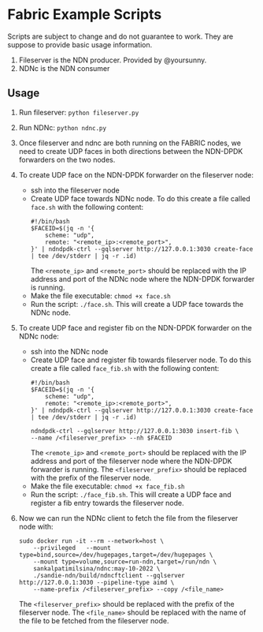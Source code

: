 # Fabric Example Scripts

Scripts are subject to change and do not guarantee to work.
They are suppose to provide basic usage information.

1. Fileserver is the NDN producer. Provided by @yoursunny.
2. NDNc is the NDN consumer


## Usage
1. Run fileserver: `python fileserver.py`

2. Run NDNc: `python ndnc.py`

3. Once fileserver and ndnc are both running on the FABRIC nodes, we need to create UDP faces in both directions between the NDN-DPDK forwarders on the two nodes.

4. To create UDP face on the NDN-DPDK forwarder on the fileserver node:
    -  ssh into the fileserver node
    - Create UDP face towards NDNc node. To do this create a file called `face.sh` with the following content:
        ```
        #!/bin/bash
        $FACEID=$(jq -n '{
            scheme: "udp",
            remote: "<remote_ip>:<remote_port>",
        }' | ndndpdk-ctrl --gqlserver http://127.0.0.1:3030 create-face | tee /dev/stderr | jq -r .id)
        ```
        The `<remote_ip>` and `<remote_port>` should be replaced with the IP address and port of the NDNc node where the NDN-DPDK forwarder is running.
    - Make the file executable: `chmod +x face.sh`
    - Run the script: `./face.sh`. This will create a UDP face towards the NDNc node.

5. To create UDP face and register fib on the NDN-DPDK forwarder on the NDNc node:
    -  ssh into the NDNc node
    - Create UDP face and register fib towards fileserver node. To do this create a file called `face_fib.sh` with the following content:
        ```
        #!/bin/bash
        $FACEID=$(jq -n '{
            scheme: "udp",
            remote: "<remote_ip>:<remote_port>",
        }' | ndndpdk-ctrl --gqlserver http://127.0.0.1:3030 create-face | tee /dev/stderr | jq -r .id)

        ndndpdk-ctrl --gqlserver http://127.0.0.1:3030 insert-fib \
        --name /<fileserver_prefix> --nh $FACEID
        ```
        The `<remote_ip>` and `<remote_port>` should be replaced with the IP address and port of the fileserver node where the NDN-DPDK forwarder is running. The `<fileserver_prefix>` should be replaced with the prefix of the fileserver node.
    - Make the file executable: `chmod +x face_fib.sh`
    - Run the script: `./face_fib.sh`. This will create a UDP face and register a fib entry towards the fileserver node.

6. Now we can run the NDNc client to fetch the file from the fileserver node with:
    ```
    sudo docker run -it --rm --network=host \
       	--privileged   --mount type=bind,source=/dev/hugepages,target=/dev/hugepages \
        --mount type=volume,source=run-ndn,target=/run/ndn \
      	sankalpatimilsina/ndnc:may-10-2022 \
        ./sandie-ndn/build/ndncftclient --gqlserver http://127.0.0.1:3030 --pipeline-type aimd \
        --name-prefix /<fileserver_prefix> --copy /<file_name>
    ```
    The `<fileserver_prefix>` should be replaced with the prefix of the fileserver node. The `<file_name>` should be replaced with the name of the file to be fetched from the fileserver node.
